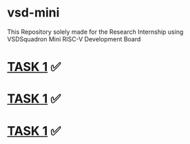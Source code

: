# vsd-mini
This Repository solely made for the Research Internship using VSDSquadron Mini RISC-V Development Board 

# [TASK 1](https://github.com/nishit0072e/vsd-mini/tree/main/TASK_1) ✅
# [TASK 1](https://github.com/nishit0072e/vsd-mini/tree/main/TASK_2) ✅
# [TASK 1](https://github.com/nishit0072e/vsd-mini/tree/main/TASK_3) ✅

